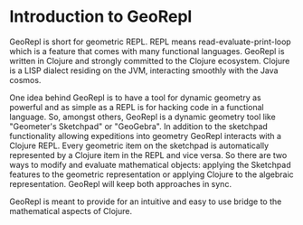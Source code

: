 # Introduction to GeoRepl

GeoRepl is short for geometric REPL. REPL means read-evaluate-print-loop which is a feature that comes with many functional languages. GeoRepl is written in Clojure and strongly committed to the Clojure ecosystem. Clojure is a LISP dialect residing on the JVM, interacting smoothly with the Java cosmos.

One idea behind GeoRepl is to have a tool for dynamic geometry as powerful and as simple as a REPL is for hacking code in a functional language. So, amongst others, GeoRepl is a dynamic geometry tool like "Geometer's Sketchpad" or "GeoGebra". In addition to the sketchpad functionality allowing expeditions into geometry GeoRepl interacts with a Clojure REPL. Every geometric item on the sketchpad is automatically represented by a Clojure item in the REPL and vice versa. So there are two ways to modify and evaluate mathematical objects: applying the Sketchpad features to the geometric representation or applying Clojure to the algebraic representation. GeoRepl will keep both approaches in sync.

GeoRepl is meant to provide for an intuitive and easy to use bridge to the mathematical aspects of Clojure.


